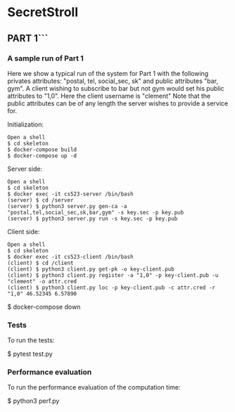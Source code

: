 # SecretStroll

## PART 1```

### A sample run of Part 1
Here we show a typical run of the system for Part 1 with the following privates attributes: "postal, tel, social_sec, sk" and public attributes "bar, gym".
A client wishing to subscribe to bar but not gym would set his public attributes to "1,0".
Here the client username is "clement"
Note that the public attributes can be of any length the server wishes to provide a service for. 

Initialization:
```
Open a shell
$ cd skeleton
$ docker-compose build
$ docker-compose up -d
```

Server side:
```
Open a shell
$ cd skeleton
$ docker exec -it cs523-server /bin/bash
(server) $ cd /server
(server) $ python3 server.py gen-ca -a "postal,tel,social_sec,sk,bar,gym" -s key.sec -p key.pub
(server) $ python3 server.py run -s key.sec -p key.pub
```

Client side:
```
Open a shell
$ cd skeleton
$ docker exec -it cs523-client /bin/bash
(client) $ cd /client
(client) $ python3 client.py get-pk -o key-client.pub
(client) $ python3 client.py register -a "1,0" -p key-client.pub -u "clement" -o attr.cred
(client) $ python3 client.py loc -p key-client.pub -c attr.cred -r "1,0" 46.52345 6.57890

```

$ docker-compose down

### Tests
To run the tests:

$ pytest test.py


### Performance evaluation
To run the performance evaluation of the computation time:

$ python3 perf.py


